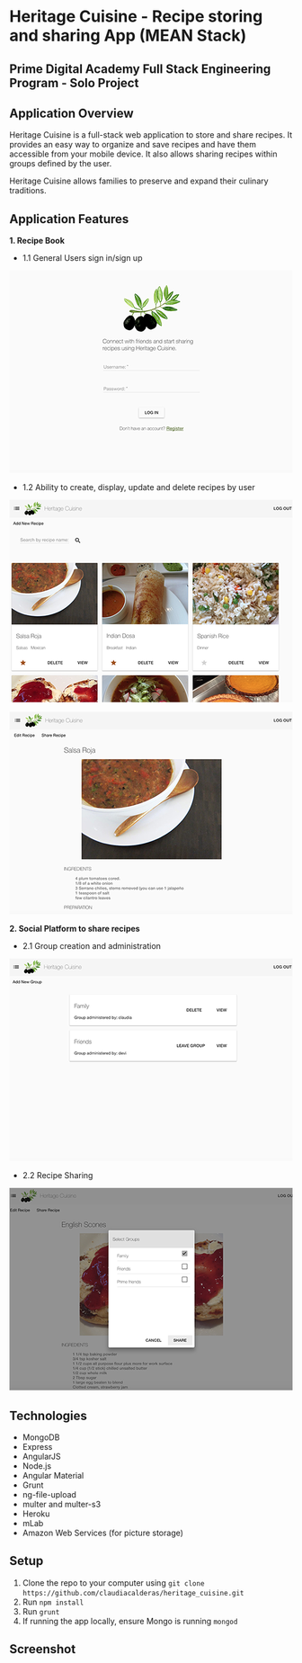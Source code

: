 # Heritage Cuisine - Recipe storing and sharing App (MEAN Stack)
## Prime Digital Academy Full Stack Engineering Program - Solo Project

## Application Overview
Heritage Cuisine is a full-stack web application to store and share recipes. It provides an easy way to organize and save recipes and have them accessible from your mobile device. It also allows sharing recipes within groups defined by the user.

Heritage Cuisine allows families to preserve and expand their culinary traditions.

## Application Features

**1. Recipe Book**
- 1.1 General Users sign in/sign up

![login](login.png)

- 1.2 Ability to create, display, update and delete recipes by user

![screenshot](screenshot.png)

![recipe](recipe.png)


**2. Social Platform to share recipes**
- 2.1 Group creation and administration

![groups](groups.png)

- 2.2 Recipe Sharing

![sharing](sharing.png)


## Technologies
- MongoDB
- Express
- AngularJS
- Node.js
- Angular Material
- Grunt
- ng-file-upload
- multer and multer-s3
- Heroku
- mLab
- Amazon Web Services (for picture storage)

## Setup
1. Clone the repo to your computer using `git clone https://github.com/claudiacalderas/heritage_cuisine.git`
2. Run `npm install`
3. Run `grunt`
4. If running the app locally, ensure Mongo is running `mongod`

## Screenshot
